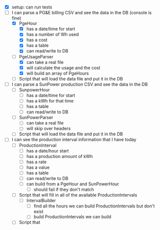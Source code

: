 

- [x] setup: can run tests
- [ ] I can parse a PG&E billing CSV and see the data in the DB (console is fine)
  - [x] PgeHour
    - [x] has a date/time for start
    - [x] has a number of Wh used
    - [x] has a cost
    - [x] has a table
    - [x] can read/write to DB
  - [ ] PgeUsageParser 
    - [x] can take a real file
    - [x] will calculate the usage and the cost
    - [x] will build an array of PgeHours
  - [ ] Script that will load the data file and put it in the DB

- [ ] I can parse a SunPower production CSV and see the data in the DB
  - [ ] SunpowerHour
    - [ ] has a date/time for start
    - [ ] has a kWh for that time
    - [ ] has a table
    - [ ] can read/write to DB
  - [ ] SunPowerParser
    - [ ] can take a real file
    - [ ] will skip over headers
  - [ ] Script that will load the data file and put it in the DB
- [ ] I can see the production interval information that I have today
  - [ ] ProductionInterval
    - [ ] has a date/hour start
    - [ ] has a production amount of kWh
    - [ ] has a rate
    - [ ] has a value
    - [ ] has a table
    - [ ] can read/write to DB
    - [ ] can build from a PgeHour and SunPowerHour
      - [ ] should fail if they don't match
  - [ ] Script that will fill in all of the available ProductionIntervals
    - [ ] IntervalBuilder
      - [ ] find all the hours we can build ProductionIntervals but don't exist
      - [ ] build ProductionIntervals we can build 
  - [ ] Script that 
